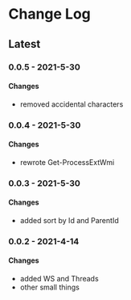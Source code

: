 Change Log
=======

## **Latest**

### 0.0.5 - 2021-5-30
#### Changes
- removed accidental characters

### 0.0.4 - 2021-5-30
#### Changes
- rewrote Get-ProcessExtWmi

### 0.0.3 - 2021-5-30
#### Changes
- added sort by Id and ParentId

### 0.0.2 - 2021-4-14
#### Changes
- added WS and Threads
- other small things

